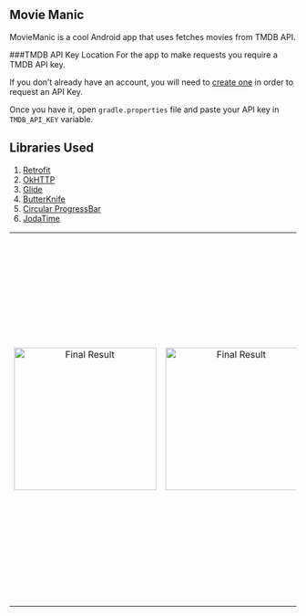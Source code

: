 Movie Manic
--------------------
MovieManic is a cool Android app that uses fetches movies from TMDB API.

###TMDB API Key Location
For the app to make requests you require a TMDB API key. 

If you don’t already have an account, you will need to [create one](https://www.themoviedb.org/account/signup) 
in order to request an API Key.

Once you have it, open `gradle.properties` file and paste your API key in `TMDB_API_KEY` variable.

## Libraries Used
 1. [Retrofit](http://square.github.io/retrofit/)
 2. [OkHTTP](http://square.github.io/okhttp/)
 3. [Glide](https://github.com/bumptech/glide)
 4. [ButterKnife](http://jakewharton.github.io/butterknife/)
 5. [Circular ProgressBar](https://github.com/lopspower/CircularProgressBar)
 6. [JodaTime](http://www.joda.org/joda-time/)
 
 
 
 <table>
  <td>
    <p align="center">
  <img src="https://github.com/kioko/android-nano-degree/blob/master/MovieManiac/art/PhoneView.png?raw=true" alt="Final Result" width="250"/>
</p>
</td>
<td>
    <p align="center">
      <img src="https://github.com/kioko/android-nano-degree/blob/master/MovieManiac/art/PhoneView-MovieDetail.png?raw=true" alt="Final Result" width="250"/>
    </p>
  </td>
  
  <td>
  <p align="center">
  <img src="https://github.com/kioko/android-nano-degree/blob/master/MovieManiac/art/NoMovieTabView.png?raw=true" alt="Final Result" width="300"/>
</p>
    <p align="center">
  <img style="position: center;" src="https://github.com/kioko/android-nano-degree/blob/master/MovieManiac/art/TabletView.png?raw=true" alt="Final Result" width="300"/>
</p>
  </td>
</tr>
</table>
